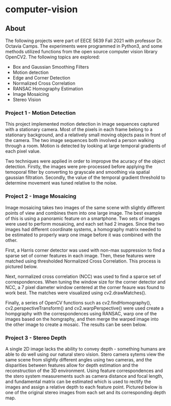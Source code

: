 # computer-vision

## About

The following projects were part of EECE 5639 Fall 2021 with professor Dr. Octavia Camps. The experiments were programmed in Python3, and some methods utilized functions from the open source computer vision library OpenCV2. The following topics are explored: 
- Box and Gaussian Smoothing Filters
- Motion detection
- Edge and Corner Detection
- Normalized Cross Correlation
- RANSAC Homography Estimation
- Image Mosaicing
- Stereo Vision

### Project 1 - Motion Detection

This project implemented motion detection in image sequences captured with a stationary camera. Most of the pixels in each frame belong to a stationary background, and a relatively small moving objects pass in front of the camera. The two image sequences both involved a person walking through a room. Motion is detected by looking at large temporal gradients of each pixel value.

Two techniques were applied in order to impropve the acuracy of the object detection. Firstly, the images were pre-processed before applying the temoporal filter by converting to grayscale and smoothing via spatial gaussian filtration. Secondly, the value of the temporal gradient threshold to determine movement was tuned relative to the noise.

### Project 2 - Image Mosaicing

Image mosaicing takes two images of the same scene with slightly different points of view and combines them into one large image. The best example of this is using a panoramic feature on a smartphone. Two sets of images were used to perform mosaicing, and each set had 2 images. Since the two images had different coordinate systems, a homography matrix needed to be estimated to properly warp one image before it was combined with the other.

First, a Harris corner detector was used with non-max suppression to find a sparse set of corner features in each image. Then, these features were matched using thresholded Normalized Cross Correlation. This process is pictured below.

Next, normalized cross correlation (NCC) was used to find a sparce set of correspondences. When tuning the window size for the corner detector and NCC, a 7 pixel diameter window centered at the corner feaure was found to work best. The matches were visualized using cv2.drawMatches().

Finally, a series of OpenCV functions such as cv2.findHomography(), cv2.perspectiveTransform() and cv2.warpPerspective() were used create a hompgraphy with the correspondences using RANSAC, warp one of the images based on the homgraphy, and then merge the warped image into the other image to create a mosaic. The results can be seen below.

### Project 3 - Stereo Depth

A single 2D image lacks the ability to convey depth - something humans are able to do well using our natural stero vision. Stero camera sytems view the same scene from slightly different angles using two cameras, and the disparities between features allow for depth estimation and the reconstruction of the 3D environment. Using feature correspondences and the stero system measurements such as camera distance and focal length, and fundamental matrix can be estimated which is used to rectify the images and assign a relative depth to each feature point. Pictured below is one of the original stereo images from each set and its corresponding depth map.
